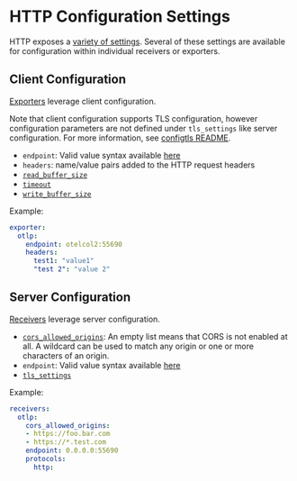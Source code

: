# HTTP Configuration Settings

HTTP exposes a [variety of settings](https://golang.org/pkg/net/http/).
Several of these settings are available for configuration within individual
receivers or exporters.

## Client Configuration

[Exporters](https://github.com/open-telemetry/opentelemetry-collector/blob/master/exporter/README.md)
leverage client configuration.

Note that client configuration supports TLS configuration, however
configuration parameters are not defined under `tls_settings` like server
configuration. For more information, see [configtls
README](../configtls/README.md).

- `endpoint`: Valid value syntax available [here](https://github.com/grpc/grpc/blob/master/doc/naming.md)
- `headers`: name/value pairs added to the HTTP request headers
- [`read_buffer_size`](https://golang.org/pkg/net/http/#Transport)
- [`timeout`](https://golang.org/pkg/net/http/#Client)
- [`write_buffer_size`](https://golang.org/pkg/net/http/#Transport)

Example:

```yaml
exporter:
  otlp:
    endpoint: otelcol2:55690
    headers:
      test1: "value1"
      "test 2": "value 2"
```

## Server Configuration

[Receivers](https://github.com/open-telemetry/opentelemetry-collector/blob/master/receiver/README.md)
leverage server configuration.

- [`cors_allowed_origins`](https://github.com/rs/cors): An empty list means
  that CORS is not enabled at all. A wildcard can be used to match any origin
  or one or more characters of an origin.
- `endpoint`: Valid value syntax available [here](https://github.com/grpc/grpc/blob/master/doc/naming.md)
- [`tls_settings`](../configtls/README.md)

Example:

```yaml
receivers:
  otlp:
    cors_allowed_origins:
    - https://foo.bar.com
    - https://*.test.com
    endpoint: 0.0.0.0:55690
    protocols:
      http:
```
